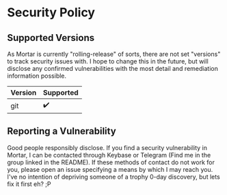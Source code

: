 # Security Policy

## Supported Versions

As Mortar is currently "rolling-release" of sorts, there are not set "versions" to track security issues with. I hope to change this in the future, but will disclose any confirmed vulnerabilities with the most detail and remediation information possible. 

| Version | Supported          |
| ------- | ------------------ |
| git   | :heavy_check_mark: |

## Reporting a Vulnerability

Good people responsibly disclose. If you find a security vulnerability in Mortar, I can be contacted through Keybase or Telegram (Find me in the group linked in the README). If these methods of contact do not work for you, please open an issue specifying a means by which I may reach you. I've no intention of depriving someone of a trophy 0-day discovery, but lets fix it first eh? ;P
